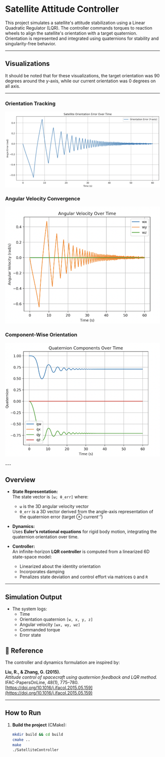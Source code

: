 # Satellite Attitude Controller

This project simulates a satellite's attitude stabilization using a Linear Quadratic Regulator (LQR). The controller commands torques to reaction wheels to align the satellite's orientation with a target quaternion. Orientation is represented and integrated using quaternions for stability and singularity-free behavior.

---

## Visualizations

It should be noted that for these visualizations, the target orientation was 90 degrees around the y-axis, while our current orientation was 0 degrees on all axis. 

---

### Orientation Tracking
<p align="center">
  <img src="assets/Satellite-Orientation.png" width="600"/>
</p>

### Angular Velocity Convergence
<p align="center">
  <img src="assets/Satellite-Angular-Velocity.png" width="600"/>
</p>

### Component-Wise Orientation
<p align="center">
  <img src="assets/Satellite-Components.png" width="600"/>
</p>
---

## Overview

- **State Representation:**  
  The state vector is `[ω; θ_err]` where:
  - `ω` is the 3D angular velocity vector
  - `θ_err` is a 3D vector derived from the angle-axis representation of the quaternion error (target ⊗ current⁻¹)

- **Dynamics:**  
  Uses **Euler’s rotational equations** for rigid body motion, integrating the quaternion orientation over time.

- **Controller:**  
  An infinite-horizon **LQR controller** is computed from a linearized 6D state-space model:
  - Linearized about the identity orientation
  - Incorporates damping
  - Penalizes state deviation and control effort via matrices `Q` and `R`

---

## Simulation Output

- The system logs:
  - Time
  - Orientation quaternion `[w, x, y, z]`
  - Angular velocity `[ωx, ωy, ωz]`
  - Commanded torque
  - Error state

## 📄 Reference

The controller and dynamics formulation are inspired by:

**Liu, R., & Zhang, G. (2015).**  
*Attitude control of spacecraft using quaternion feedback and LQR method.*  
IFAC-PapersOnLine, 48(1), 775–780.  
[https://doi.org/10.1016/j.ifacol.2015.05.159](https://doi.org/10.1016/j.ifacol.2015.05.159)

---

## How to Run

1. **Build the project** (CMake):
   ```bash
   mkdir build && cd build
   cmake ..
   make
   ./SatelliteController
